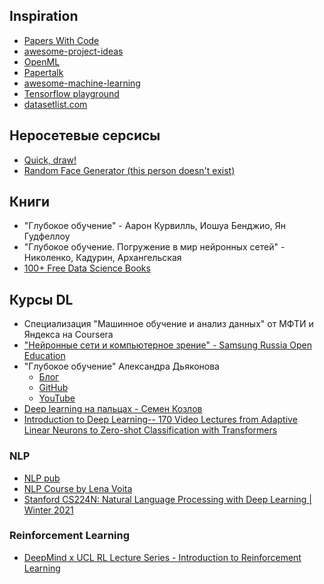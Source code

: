 ## Inspiration
* [Papers With Code](https://paperswithcode.com/)
* [awesome-project-ideas](https://github.com/NirantK/awesome-project-ideas)
* [OpenML](https://www.openml.org/)
* [Papertalk](https://papertalk.org/index)
* [awesome-machine-learning](https://github.com/josephmisiti/awesome-machine-learning/blob/master/blogs.md)
* [Tensorflow playground](http://playground.tensorflow.org)
* [datasetlist.com](https://www.datasetlist.com/)

## Неросетевые серсисы
* [Quick, draw!](https://quickdraw.withgoogle.com/)
* [Random Face Generator (this person doesn't exist)](https://this-person-does-not-exist.com/en)

## Книги
* "Глубокое обучение" - Аарон Курвилль, Иошуа Бенджио, Ян Гудфеллоу
* "Глубокое обучение. Погружение в мир нейронных сетей" - Николенко, Кадурин, Архангельская
* [100+ Free Data Science Books](https://www.learndatasci.com/free-data-science-books/)

## Курсы DL
* Специализация "Машинное обучение и анализ данных" от МФТИ и Яндекса на Coursera
* ["Нейронные сети и компьютерное зрение" - Samsung Russia Open Education](https://stepik.org/course/50352/info)
* "Глубокое обучение" Александра Дьяконова
    * [Блог](https://alexanderdyakonov.wordpress.com/)
    * [GitHub](https://github.com/Dyakonov/DL)
    * [YouTube](https://www.youtube.com/playlist?list=PLaRUeIuewv8BYOrm6HBgJKbGUD-jcBQpW)
* [Deep learning на пальцах - Семен Козлов](https://dlcourse.ai/)
* [Introduction to Deep Learning-- 170 Video Lectures from Adaptive Linear Neurons to Zero-shot Classification with Transformers](https://sebastianraschka.com/blog/2021/dl-course.html)

### NLP
* [NLP pub](https://nlpub.ru/)
* [NLP Course by Lena Voita](https://lena-voita.github.io/nlp_course.html)
* [Stanford CS224N: Natural Language Processing with Deep Learning | Winter 2021](https://www.youtube.com/playlist?list=PLoROMvodv4rOSH4v6133s9LFPRHjEmbmJ)

### Reinforcement Learning
* [DeepMind x UCL RL Lecture Series - Introduction to Reinforcement Learning](https://www.youtube.com/watch?v=TCCjZe0y4Qc)